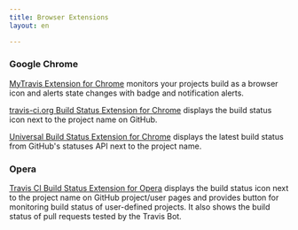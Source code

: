 ```yaml
---
title: Browser Extensions
layout: en

---
```


### Google Chrome

[MyTravis Extension for Chrome](https://chrome.google.com/webstore/detail/my-travis/ddlafmkcenhiahiikbgjemcbdengmjbg) monitors your projects build as a browser icon and alerts state changes with badge and notification alerts.

[travis-ci.org Build Status Extension for Chrome](https://chrome.google.com/webstore/detail/klbmicjanlggbmanmpneloekhajhhbfb) displays the build status icon next to the project name on GitHub.

[Universal Build Status Extension for Chrome](https://chrome.google.com/webstore/detail/github-status/mgbkbopoincdiimlleifbpfjfhcndahp) displays the latest build status from GitHub's statuses API next to the project name.

### Opera

[Travis CI Build Status Extension for Opera](https://addons.opera.com/en/extensions/details/travisgithub/) displays the build status icon next to the project name on GitHub project/user pages and provides button for monitoring build status of user-defined projects. It also shows the build status of pull requests tested by the Travis Bot.
